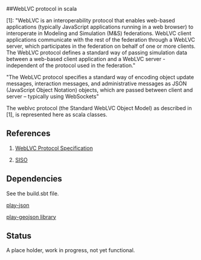 ##WebLVC protocol in scala

 [1]: "WebLVC is an interoperability protocol that enables web-based applications 
 (typically JavaScript applications running in a web browser) to interoperate in 
 Modeling and Simulation (M&S) federations. WebLVC client applications communicate with 
 the rest of the federation through a WebLVC server, which participates in the federation 
 on behalf of one or more clients. The WebLVC protocol defines a standard way of 
 passing simulation data between a web-based client application and a WebLVC server - independent 
 of the protocol used in the federation."
 
 "The WebLVC protocol specifies a standard way of encoding object update messages, 
 interaction messages, and administrative messages as JSON (JavaScript Object Notation) objects, 
 which are passed between client and server – typically using WebSockets"
 
 The weblvc protocol (the Standard WebLVC Object Model) as described in [1], 
 is represented here as scala classes.
 
## References
 
1) [WebLVC Protocol Specification](https://www.sisostds.org)
  
2) [SISO](https://www.sisostds.org)
  

## Dependencies

 See the build.sbt file. 
 
 [play-json](https://github.com/playframework/play-json)
 
 [play-geojson library](https://github.com/jroper/play-geojson)
 
 
## Status

A place holder, work in progress, not yet functional.
